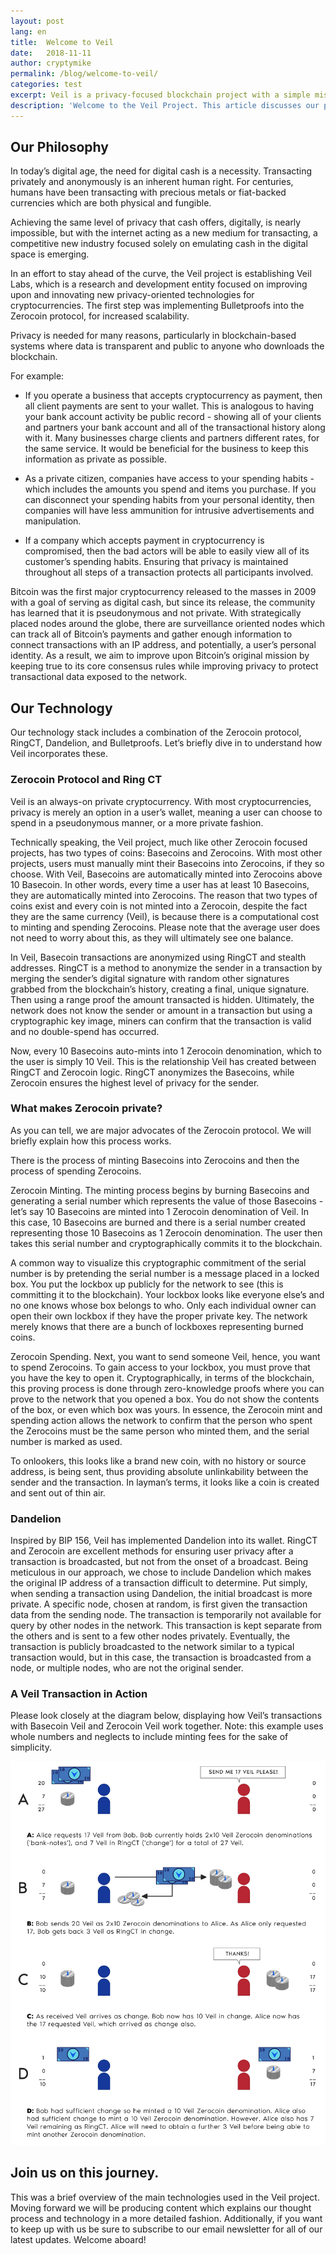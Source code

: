 ```yaml
---
layout: post
lang: en
title:  Welcome to Veil
date:   2018-11-11
author: cryptymike
permalink: /blog/welcome-to-veil/
categories: test
excerpt: Veil is a privacy-focused blockchain project with a simple mission - to offer the most private and user-friendly digital currency. With an experienced team of over 25 members, including top developers, we are implementing and improving upon thoroughly vetted privacy protocols, pushing the technical boundaries for privacy and anonymity.
description: 'Welcome to the Veil Project. This article discusses our philosophy, technology and more.'
---
```

## Our Philosophy

In today’s digital age, the need for digital cash is a necessity. Transacting privately and anonymously is an inherent human right. For centuries, humans have been transacting with precious metals or fiat-backed currencies which are both physical and fungible.

Achieving the same level of privacy that cash offers, digitally, is nearly impossible, but with the internet acting as a new medium for transacting, a competitive new industry focused solely on emulating cash in the digital space is emerging.

In an effort to stay ahead of the curve, the Veil project is establishing Veil Labs, which is a research and development entity focused on improving upon and innovating new privacy-oriented technologies for cryptocurrencies. The first step was implementing Bulletproofs into the Zerocoin protocol, for increased scalability.

Privacy is needed for many reasons, particularly in blockchain-based systems where data is transparent and public to anyone who downloads the blockchain.

For example:

- If you operate a business that accepts cryptocurrency as payment, then all client payments are sent to your wallet. This is analogous to having your bank account activity be public record - showing all of your clients and partners your bank account and all of the transactional history along with it. Many businesses charge clients and partners different rates, for the same service. It would be beneficial for the business to keep this information as private as possible.

- As a private citizen, companies have access to your spending habits - which includes the amounts you spend and items you purchase. If you can disconnect your spending habits from your personal identity, then companies will have less ammunition for intrusive advertisements and manipulation.

- If a company which accepts payment in cryptocurrency is compromised, then the bad actors will be able to easily view all of its customer’s spending habits. Ensuring that privacy is maintained throughout all steps of a transaction protects all participants involved.

Bitcoin was the first major cryptocurrency released to the masses in 2009 with a goal of serving as digital cash, but since its release, the community has learned that it is pseudonymous and not private. With strategically placed nodes around the globe, there are surveillance oriented nodes which can track all of Bitcoin’s payments and gather enough information to connect transactions with an IP address, and potentially, a user’s personal identity. As a result, we aim to improve upon Bitcoin’s original mission by keeping true to its core consensus rules while improving privacy to protect transactional data exposed to the network.

## Our Technology

Our technology stack includes a combination of the Zerocoin protocol, RingCT, Dandelion, and Bulletproofs. Let’s briefly dive in to understand how Veil incorporates these.

### Zerocoin Protocol and Ring CT

Veil is an always-on private cryptocurrency. With most cryptocurrencies, privacy is merely an option in a user’s wallet, meaning a user can choose to spend in a pseudonymous manner, or a more private fashion.

Technically speaking, the Veil project, much like other Zerocoin focused projects, has two types of coins: Basecoins and Zerocoins. With most other projects, users must manually mint their Basecoins into Zerocoins, if they so choose. With Veil, Basecoins are automatically minted into Zerocoins above 10 Basecoin. In other words, every time a user has at least 10 Basecoins, they are automatically minted into Zerocoins. The reason that two types of coins exist and every coin is not minted into a Zerocoin, despite the fact they are the same currency (Veil), is because there is a computational cost to minting and spending Zerocoins. Please note that the average user does not need to worry about this, as they will ultimately see one balance.

In Veil, Basecoin transactions are anonymized using RingCT and stealth addresses. RingCT is a method to anonymize the sender in a transaction by merging the sender’s digital signature with random other signatures grabbed from the blockchain’s history, creating a final, unique signature. Then using a range proof the amount transacted is hidden. Ultimately, the network does not know the sender or amount in a transaction but using a cryptographic key image, miners can confirm that the transaction is valid and no double-spend has occurred.

Now, every 10 Basecoins auto-mints into 1 Zerocoin denomination, which to the user is simply 10 Veil. This is the relationship Veil has created between RingCT and Zerocoin logic. RingCT anonymizes the Basecoins, while Zerocoin ensures the highest level of privacy for the sender.

### What makes Zerocoin private?

As you can tell, we are major advocates of the Zerocoin protocol. We will briefly explain how this process works.

There is the process of minting Basecoins into Zerocoins and then the process of spending Zerocoins.

Zerocoin Minting. The minting process begins by burning Basecoins and generating a serial number which represents the value of those Basecoins - let’s say 10 Basecoins are minted into 1 Zerocoin denomination of Veil. In this case, 10 Basecoins are burned and there is a serial number created representing those 10 Basecoins as 1 Zerocoin denomination. The user then takes this serial number and cryptographically commits it to the blockchain.

A common way to visualize this cryptographic commitment of the serial number is by pretending the serial number is a message placed in a locked box. You put the lockbox up publicly for the network to see (this is committing it to the blockchain). Your lockbox looks like everyone else’s and no one knows whose box belongs to who. Only each individual owner can open their own lockbox if they have the proper private key. The network merely knows that there are a bunch of lockboxes representing burned coins.

Zerocoin Spending. Next, you want to send someone Veil, hence, you want to spend Zerocoins. To gain access to your lockbox, you must prove that you have the key to open it. Cryptographically, in terms of the blockchain, this proving process is done through zero-knowledge proofs where you can prove to the network that you opened a box. You do not show the contents of the box, or even which box was yours. In essence, the Zerocoin mint and spending action allows the network to confirm that the person who spent the Zerocoins must be the same person who minted them, and the serial number is marked as used.

To onlookers, this looks like a brand new coin, with no history or source address, is being sent, thus providing absolute unlinkability between the sender and the transaction. In layman’s terms, it looks like a coin is created and sent out of thin air.

### Dandelion

Inspired by BIP 156, Veil has implemented Dandelion into its wallet. RingCT and Zerocoin are excellent methods for ensuring user privacy after a transaction is broadcasted, but not from the onset of a broadcast. Being meticulous in our approach, we chose to include Dandelion which makes the original IP address of a transaction difficult to determine. Put simply, when sending a transaction using Dandelion, the initial broadcast is more private. A specific node, chosen at random, is first given the transaction data from the sending node. The transaction is temporarily not available for query by other nodes in the network. This transaction is kept separate from the others and is sent to a few other nodes privately. Eventually, the transaction is publicly broadcasted to the network similar to a typical transaction would, but in this case, the transaction is broadcasted from a node, or multiple nodes, who are not the original sender.

### A Veil Transaction in Action

Please look closely at the diagram below, displaying how Veil’s transactions with Basecoin Veil and Zerocoin Veil work together. Note: this example uses whole numbers and neglects to include minting fees for the sake of simplicity.

![](/uploads/blog/2018-11-19-change.png)


## Join us on this journey.

This was a brief overview of the main technologies used in the Veil project. Moving forward we will be producing content which explains our thought process and technology in a more detailed fashion. Additionally, if you want to keep up with us be sure to subscribe to our email newsletter for all of our latest updates. Welcome aboard!